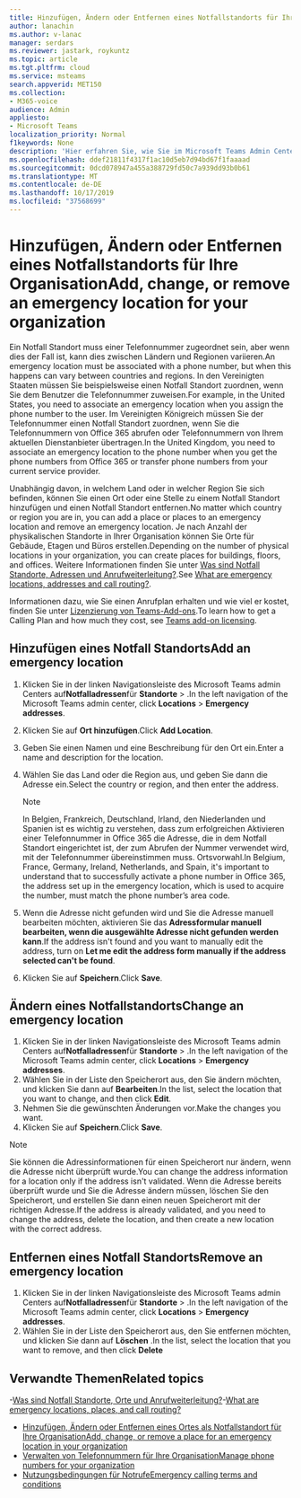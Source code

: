 ```yaml
---
title: Hinzufügen, Ändern oder Entfernen eines Notfallstandorts für Ihre Organisation
author: lanachin
ms.author: v-lanac
manager: serdars
ms.reviewer: jastark, roykuntz
ms.topic: article
ms.tgt.pltfrm: cloud
ms.service: msteams
search.appverid: MET150
ms.collection:
- M365-voice
audience: Admin
appliesto:
- Microsoft Teams
localization_priority: Normal
f1keywords: None
description: 'Hier erfahren Sie, wie Sie im Microsoft Teams Admin Center einen Notfall Standort für Ihre Organisation hinzufügen, ändern oder entfernen. '
ms.openlocfilehash: ddef21811f4317f1ac10d5eb7d94bd67f1faaaad
ms.sourcegitcommit: 0dcd078947a455a388729fd50c7a939dd93b0b61
ms.translationtype: MT
ms.contentlocale: de-DE
ms.lasthandoff: 10/17/2019
ms.locfileid: "37568699"
---
```

# <a name="add-change-or-remove-an-emergency-location-for-your-organization"></a><span data-ttu-id="542c8-103">Hinzufügen, Ändern oder Entfernen eines Notfallstandorts für Ihre Organisation</span><span class="sxs-lookup"><span data-stu-id="542c8-103">Add, change, or remove an emergency location for your organization</span></span>

<span data-ttu-id="542c8-104">Ein Notfall Standort muss einer Telefonnummer zugeordnet sein, aber wenn dies der Fall ist, kann dies zwischen Ländern und Regionen variieren.</span><span class="sxs-lookup"><span data-stu-id="542c8-104">An emergency location must be associated with a phone number, but when this happens can vary between countries and regions.</span></span> <span data-ttu-id="542c8-105">In den Vereinigten Staaten müssen Sie beispielsweise einen Notfall Standort zuordnen, wenn Sie dem Benutzer die Telefonnummer zuweisen.</span><span class="sxs-lookup"><span data-stu-id="542c8-105">For example, in the United States, you need to associate an emergency location when you assign the phone number to the user.</span></span> <span data-ttu-id="542c8-106">Im Vereinigten Königreich müssen Sie der Telefonnummer einen Notfall Standort zuordnen, wenn Sie die Telefonnummern von Office 365 abrufen oder Telefonnummern von Ihrem aktuellen Dienstanbieter übertragen.</span><span class="sxs-lookup"><span data-stu-id="542c8-106">In the United Kingdom, you need to associate an emergency location to the phone number when you get the phone numbers from Office 365 or transfer phone numbers from your current service provider.</span></span>

<span data-ttu-id="542c8-107">Unabhängig davon, in welchem Land oder in welcher Region Sie sich befinden, können Sie einen Ort oder eine Stelle zu einem Notfall Standort hinzufügen und einen Notfall Standort entfernen.</span><span class="sxs-lookup"><span data-stu-id="542c8-107">No matter which country or region you are in, you can add a place or places to an emergency location and remove an emergency location.</span></span> <span data-ttu-id="542c8-108">Je nach Anzahl der physikalischen Standorte in Ihrer Organisation können Sie Orte für Gebäude, Etagen und Büros erstellen.</span><span class="sxs-lookup"><span data-stu-id="542c8-108">Depending on the number of physical locations in your organization, you can create places for buildings, floors, and offices.</span></span> <span data-ttu-id="542c8-109">Weitere Informationen finden Sie unter [Was sind Notfall Standorte, Adressen und Anrufweiterleitung?](/microsoftteams/what-are-emergency-locations-addresses-and-call-routing).</span><span class="sxs-lookup"><span data-stu-id="542c8-109">See [What are emergency locations, addresses and call routing?](/microsoftteams/what-are-emergency-locations-addresses-and-call-routing).</span></span>
  
<span data-ttu-id="542c8-110">Informationen dazu, wie Sie einen Anrufplan erhalten und wie viel er kostet, finden Sie unter [Lizenzierung von Teams-Add-ons](teams-add-on-licensing/microsoft-teams-add-on-licensing.md).</span><span class="sxs-lookup"><span data-stu-id="542c8-110">To learn how to get a Calling Plan and how much they cost, see [Teams add-on licensing](teams-add-on-licensing/microsoft-teams-add-on-licensing.md).</span></span>
  
## <a name="add-an-emergency-location"></a><span data-ttu-id="542c8-111">Hinzufügen eines Notfall Standorts</span><span class="sxs-lookup"><span data-stu-id="542c8-111">Add an emergency location</span></span>

1. <span data-ttu-id="542c8-112">Klicken Sie in der linken Navigationsleiste des Microsoft Teams admin Centers auf**Notfalladressen**für **Standorte** > .</span><span class="sxs-lookup"><span data-stu-id="542c8-112">In the left navigation of the Microsoft Teams admin center, click **Locations** > **Emergency addresses**.</span></span>
2. <span data-ttu-id="542c8-113">Klicken Sie auf **Ort hinzufügen**.</span><span class="sxs-lookup"><span data-stu-id="542c8-113">Click **Add Location**.</span></span>
3. <span data-ttu-id="542c8-114">Geben Sie einen Namen und eine Beschreibung für den Ort ein.</span><span class="sxs-lookup"><span data-stu-id="542c8-114">Enter a name and description for the location.</span></span>
4. <span data-ttu-id="542c8-115">Wählen Sie das Land oder die Region aus, und geben Sie dann die Adresse ein.</span><span class="sxs-lookup"><span data-stu-id="542c8-115">Select the country or region, and then enter the address.</span></span>

   > [!NOTE]
   > <span data-ttu-id="542c8-116">In Belgien, Frankreich, Deutschland, Irland, den Niederlanden und Spanien ist es wichtig zu verstehen, dass zum erfolgreichen Aktivieren einer Telefonnummer in Office 365 die Adresse, die in dem Notfall Standort eingerichtet ist, der zum Abrufen der Nummer verwendet wird, mit der Telefonnummer übereinstimmen muss. Ortsvorwahl.</span><span class="sxs-lookup"><span data-stu-id="542c8-116">In Belgium, France, Germany, Ireland, Netherlands, and Spain, it's important to understand that  to successfully activate a phone number in Office 365, the address set up in the emergency location, which is used to acquire the number, must match the phone number’s area code.</span></span>
5. <span data-ttu-id="542c8-117">Wenn die Adresse nicht gefunden wird und Sie die Adresse manuell bearbeiten möchten, aktivieren Sie das **Adressformular manuell bearbeiten, wenn die ausgewählte Adresse nicht gefunden werden kann**.</span><span class="sxs-lookup"><span data-stu-id="542c8-117">If the address isn't found and you want to manually edit the address, turn on **Let me edit the address form manually if the address selected can't be found**.</span></span>
6. <span data-ttu-id="542c8-118">Klicken Sie auf **Speichern**.</span><span class="sxs-lookup"><span data-stu-id="542c8-118">Click **Save**.</span></span>
    
## <a name="change-an-emergency-location"></a><span data-ttu-id="542c8-119">Ändern eines Notfallstandorts</span><span class="sxs-lookup"><span data-stu-id="542c8-119">Change an emergency location</span></span>

1. <span data-ttu-id="542c8-120">Klicken Sie in der linken Navigationsleiste des Microsoft Teams admin Centers auf**Notfalladressen**für **Standorte** > .</span><span class="sxs-lookup"><span data-stu-id="542c8-120">In the left navigation of the Microsoft Teams admin center, click **Locations** > **Emergency addresses**.</span></span>
2. <span data-ttu-id="542c8-121">Wählen Sie in der Liste den Speicherort aus, den Sie ändern möchten, und klicken Sie dann auf **Bearbeiten**.</span><span class="sxs-lookup"><span data-stu-id="542c8-121">In the list, select the location that you want to change, and then click **Edit**.</span></span>
3. <span data-ttu-id="542c8-122">Nehmen Sie die gewünschten Änderungen vor.</span><span class="sxs-lookup"><span data-stu-id="542c8-122">Make the changes you want.</span></span>
4. <span data-ttu-id="542c8-123">Klicken Sie auf **Speichern**.</span><span class="sxs-lookup"><span data-stu-id="542c8-123">Click **Save**.</span></span>

> [!NOTE]
> <span data-ttu-id="542c8-124">Sie können die Adressinformationen für einen Speicherort nur ändern, wenn die Adresse nicht überprüft wurde.</span><span class="sxs-lookup"><span data-stu-id="542c8-124">You can change the address information for a location only if the address isn't validated.</span></span> <span data-ttu-id="542c8-125">Wenn die Adresse bereits überprüft wurde und Sie die Adresse ändern müssen, löschen Sie den Speicherort, und erstellen Sie dann einen neuen Speicherort mit der richtigen Adresse.</span><span class="sxs-lookup"><span data-stu-id="542c8-125">If the address is already validated, and you need to change the address, delete the location, and then create a new location with the correct address.</span></span>
    
## <a name="remove-an-emergency-location"></a><span data-ttu-id="542c8-126">Entfernen eines Notfall Standorts</span><span class="sxs-lookup"><span data-stu-id="542c8-126">Remove an emergency location</span></span>

1. <span data-ttu-id="542c8-127">Klicken Sie in der linken Navigationsleiste des Microsoft Teams admin Centers auf**Notfalladressen**für **Standorte** > .</span><span class="sxs-lookup"><span data-stu-id="542c8-127">In the left navigation of the Microsoft Teams admin center, click **Locations** > **Emergency addresses**.</span></span>
2. <span data-ttu-id="542c8-128">Wählen Sie in der Liste den Speicherort aus, den Sie entfernen möchten, und klicken Sie dann auf **Löschen** .</span><span class="sxs-lookup"><span data-stu-id="542c8-128">In the list, select the location that you want to remove, and then click **Delete**</span></span>
    
## <a name="related-topics"></a><span data-ttu-id="542c8-129">Verwandte Themen</span><span class="sxs-lookup"><span data-stu-id="542c8-129">Related topics</span></span>

<span data-ttu-id="542c8-130">-[Was sind Notfall Standorte, Orte und Anrufweiterleitung?](what-are-emergency-locations-addresses-and-call-routing.md)</span><span class="sxs-lookup"><span data-stu-id="542c8-130">-[What are emergency locations, places, and call routing?](what-are-emergency-locations-addresses-and-call-routing.md)</span></span>
- [<span data-ttu-id="542c8-131">Hinzufügen, Ändern oder Entfernen eines Ortes als Notfallstandort für Ihre Organisation</span><span class="sxs-lookup"><span data-stu-id="542c8-131">Add, change, or remove a place for an emergency location in your organization</span></span>](add-change-remove-emergency-place-organization.md)
- [<span data-ttu-id="542c8-132">Verwalten von Telefonnummern für Ihre Organisation</span><span class="sxs-lookup"><span data-stu-id="542c8-132">Manage phone numbers for your organization</span></span>](/microsoftteams/manage-phone-numbers-for-your-organization)
- [<span data-ttu-id="542c8-133">Nutzungsbedingungen für Notrufe</span><span class="sxs-lookup"><span data-stu-id="542c8-133">Emergency calling terms and conditions</span></span>](/microsoftteams/emergency-calling-terms-and-conditions)
